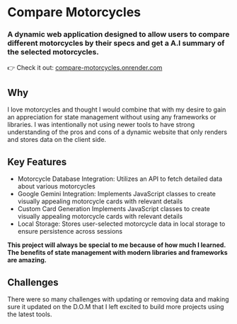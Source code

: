 # Compare Motorcycles
### A dynamic web application designed to allow users to compare different motorcycles by their specs and get a A.I summary of the selected motorcycles.

👉 Check it out: [compare-motorcycles.onrender.com](https://compare-motorcycles.onrender.com)

## Why
I love motorcycles and thought I would combine that with my desire to gain an appreciation for state management without using any frameworks or libraries. 
I was intentionally not using newer tools to have strong understanding of the pros and cons of a dynamic website that only renders and stores data on the client side.

## Key Features
- Motorcycle Database Integration: Utilizes an API to fetch detailed data about various motorcycles
- Google Gemini Integration: Implements JavaScript classes to create visually appealing motorcycle cards with relevant details
- Custom Card Generation Implements JavaScript classes to create visually appealing motorcycle cards with relevant details
- Local Storage: Stores user-selected motorcycle data in local storage to ensure persistence across sessions

**This project will always be special to me because of how much I learned. The benefits of state management with modern libraries and frameworks are amazing.**

## Challenges
There were so many challenges with updating or removing data and making sure it updated on the D.O.M that I left excited to build more projects using the latest tools.
